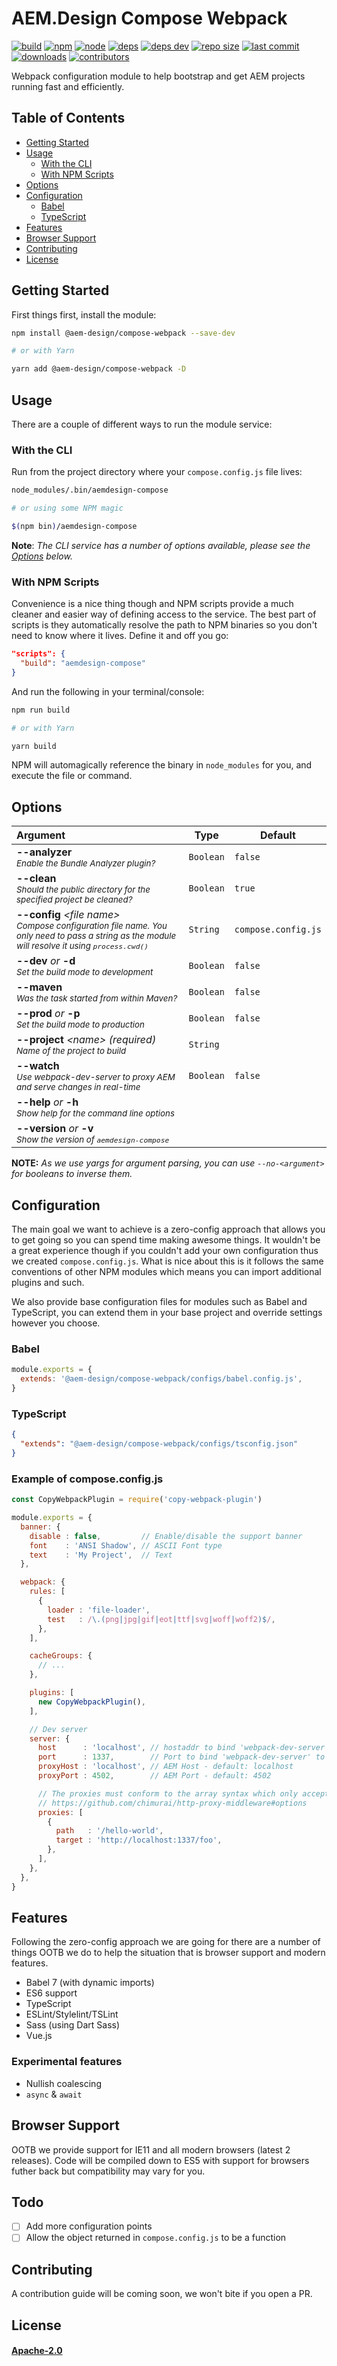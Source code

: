 # AEM.Design Compose Webpack

[build]: https://github.com/aem-design/npm-compose-webpack/workflows/Build/badge.svg
[build-url]: https://github.com/aem-design/npm-compose-webpack/actions?workflow=Build
[npm]: https://img.shields.io/npm/v/@aem-design/compose-webpack.svg
[npm-url]: https://npmjs.com/package/@aem-design/compose-webpack
[node]: https://img.shields.io/node/v/@aem-design/compose-webpack.svg
[node-url]: https://nodejs.org
[deps]: https://david-dm.org/aem-design/npm-compose-webpack.svg
[deps-url]: https://david-dm.org/aem-design/npm-compose-webpack
[deps-dev]: https://david-dm.org/aem-design/npm-compose-webpack/dev-status.svg
[deps-dev-url]: https://david-dm.org/aem-design/npm-compose-webpack?type=dev
[repo-size]: https://img.shields.io/github/repo-size/aem-design/npm-compose-webpack
[repo-size-url]: https://github.com/aem-design/npm-compose-webpack
[last-commit]: https://img.shields.io/github/last-commit/aem-design/npm-compose-webpack
[last-commit-url]: https://github.com/aem-design/npm-compose-webpack
[downloads]: https://img.shields.io/npm/dm/@aem-design/compose-webpack.svg
[contributors]: https://img.shields.io/github/contributors/aem-design/npm-compose-webpack.svg
[contributors-url]: https://github.com/aem-design/npm-compose-webpack/graphs/contributors

[![build][build]][build-url]
[![npm][npm]][npm-url]
[![node][node]][node-url]
[![deps][deps]][deps-url]
[![deps dev][deps-dev]][deps-dev-url]
[![repo size][repo-size]][repo-size-url]
[![last commit][last-commit]][last-commit-url]
[![downloads][downloads]][npm-url]
[![contributors][contributors]][contributors-url]

Webpack configuration module to help bootstrap and get AEM projects running fast and efficiently.

## Table of Contents
- [Getting Started](#getting-started)
- [Usage](#usage)
  - [With the CLI](#with-the-cli)
  - [With NPM Scripts](#with-npm-scripts)
- [Options](#support)
- [Configuration](#configuration)
  - [Babel](#babel)
  - [TypeScript](#typescript)
- [Features](#features)
- [Browser Support](#browser-support)
- [Contributing](#contributing)
- [License](#license)

## Getting Started
First things first, install the module:

```bash
npm install @aem-design/compose-webpack --save-dev

# or with Yarn

yarn add @aem-design/compose-webpack -D
```

## Usage
There are a couple of different ways to run the module service:

### With the CLI
Run from the project directory where your `compose.config.js` file lives:

```bash
node_modules/.bin/aemdesign-compose

# or using some NPM magic

$(npm bin)/aemdesign-compose
```

**Note**: _The CLI service has a number of options available, please see the [Options](#options) below._

### With NPM Scripts
Convenience is a nice thing though and NPM scripts provide a much cleaner and easier way of defining access to the service. The best part of scripts is they automatically resolve the path to NPM binaries so you don't need to know where it lives. Define it and off you go:

```json
"scripts": {
  "build": "aemdesign-compose"
}
```

And run the following in your terminal/console:

```bash
npm run build

# or with Yarn

yarn build
```

NPM will automagically reference the binary in `node_modules` for you, and execute the file or command.

## Options
| Argument        | Type           | Default        |
|:----------------|----------------|----------------|
| **--analyzer**<br><sub>_Enable the Bundle Analyzer plugin?_</sub> | `Boolean` | `false` |
| **--clean**<br><sub>_Should the public directory for the specified project be cleaned?_</sub> | `Boolean` | `true` |
| **--config** _&lt;file name&gt;_<br><sub>_Compose configuration file name. You only need to pass a string as the module will resolve it using `process.cwd()`_</sub> | `String` | `compose.config.js` |
| **--dev** _or_ **-d**<br><sub>_Set the build mode to development_</sub> | `Boolean` | `false` |
| **--maven**<br><sub>_Was the task started from within Maven?_</sub> | `Boolean` | `false` |
| **--prod** _or_ **-p**<br><sub>_Set the build mode to production_</sub> | `Boolean` | `false` |
| **--project** _&lt;name&gt;_ _(required)_<br><sub>_Name of the project to build_</sub> | `String` |
| **--watch**<br><sub>_Use webpack-dev-server to proxy AEM and serve changes in real-time_</sub> | `Boolean` | `false` |
| **--help** _or_ **-h**<br><sub>_Show help for the command line options_</sub> |
| **--version** _or_ **-v**<br><sub>_Show the version of `aemdesign-compose`_</sub> |

**NOTE:** _As we use yargs for argument parsing, you can use `--no-<argument>` for booleans to inverse them._

## Configuration
The main goal we want to achieve is a zero-config approach that allows you to get going so you can spend time making awesome things. It wouldn't be a great experience though if you couldn't add your own configuration thus we created `compose.config.js`. What is nice about this is it follows the same conventions of other NPM modules which means you can import additional plugins and such.

We also provide base configuration files for modules such as Babel and TypeScript, you can extend them in your base project and override settings however you choose.

### Babel
```js
module.exports = {
  extends: '@aem-design/compose-webpack/configs/babel.config.js',
}
```

### TypeScript
```json
{
  "extends": "@aem-design/compose-webpack/configs/tsconfig.json"
}
```

### Example of **compose.config.js**
```js
const CopyWebpackPlugin = require('copy-webpack-plugin')

module.exports = {
  banner: {
    disable : false,         // Enable/disable the support banner
    font    : 'ANSI Shadow', // ASCII Font type
    text    : 'My Project',  // Text
  },

  webpack: {
    rules: [
      {
        loader : 'file-loader',
        test   : /\.(png|jpg|gif|eot|ttf|svg|woff|woff2)$/,
      },
    ],

    cacheGroups: {
      // ...
    },

    plugins: [
      new CopyWebpackPlugin(),
    ],

    // Dev server
    server: {
      host      : 'localhost', // hostaddr to bind 'webpack-dev-server' to
      port      : 1337,        // Port to bind 'webpack-dev-server' to
      proxyHost : 'localhost', // AEM Host - default: localhost
      proxyPort : 4502,        // AEM Port - default: 4502

      // The proxies must conform to the array syntax which only accepts objects based on:
      // https://github.com/chimurai/http-proxy-middleware#options
      proxies: [
        {
          path   : '/hello-world',
          target : 'http://localhost:1337/foo',
        },
      ],
    },
  },
}
```

## Features
Following the zero-config approach we are going for there are a number of things OOTB we do to help the situation that is browser support and modern features.

* Babel 7 (with dynamic imports)
* ES6 support
* TypeScript
* ESLint/Stylelint/TSLint
* Sass (using Dart Sass)
* Vue.js

### Experimental features
* Nullish coalescing
* `async` & `await`

## Browser Support
OOTB we provide support for IE11 and all modern browsers (latest 2 releases). Code will be compiled down to ES5 with support for browsers futher back but compatibility may vary for you.

## Todo
- [ ] Add more configuration points
- [ ] Allow the object returned in `compose.config.js` to be a function

## Contributing
A contribution guide will be coming soon, we won't bite if you open a PR.

## License

#### [Apache-2.0](./LICENSE)

